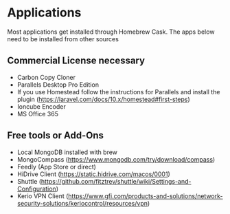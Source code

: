 # Applications

Most applications get installed through Homebrew Cask. The apps below need to be installed from other sources

## Commercial License necessary

- Carbon Copy Cloner
- Parallels Desktop Pro Edition
- If you use Homestead follow the instructions for Parallels and install the plugin (https://laravel.com/docs/10.x/homestead#first-steps)
- Ioncube Encoder
- MS Office 365

## Free tools or Add-Ons

- Local MongoDB installed with brew
- MongoCompass (https://www.mongodb.com/try/download/compass)
- Feedly (App Store or direct)
- HiDrive Client (https://static.hidrive.com/macos/0001)
- Shuttle (https://github.com/fitztrev/shuttle/wiki/Settings-and-Configuration)
- Kerio VPN Client (https://www.gfi.com/products-and-solutions/network-security-solutions/keriocontrol/resources/vpn)
